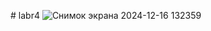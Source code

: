 #   l a b r 4 
 
 ![Снимок экрана 2024-12-16 132359](https://github.com/user-attachments/assets/7216d633-6b86-43a2-8937-3f97692e375e)
